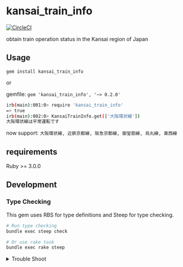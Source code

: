 # kansai_train_info

[![CircleCI](https://dl.circleci.com/status-badge/img/gh/o8n/kansai_train_info/tree/master.svg?style=svg)](https://dl.circleci.com/status-badge/redirect/gh/o8n/kansai_train_info/tree/master)

obtain train operation status in the Kansai region of Japan

## Usage


`gem install kansai_train_info`

or

gemfile: `gem 'kansai_train_info', '~> 0.2.0'`


``` sh
irb(main):001:0> require 'kansai_train_info'
=> true
irb(main):002:0> KansaiTrainInfo.get(['大阪環状線'])
大阪環状線は平常運転です
```

now support: `大阪環状線, 近鉄京都線, 阪急京都線, 御堂筋線, 烏丸線, 東西線`

## requirements

Ruby >= 3.0.0

## Development

### Type Checking

This gem uses RBS for type definitions and Steep for type checking.

```sh
# Run type checking
bundle exec steep check

# Or use rake task
bundle exec rake steep
```


<details><summary>Trouble Shoot</summary>

### can't read gem

```sh
irb(main):001:0> require 'kansai_train_info'
Traceback (most recent call last):
        6: from /Users/name/.rbenv/versions/2.7.1/bin/irb:23:in `<main>'
        5: from /Users/name/.rbenv/versions/2.7.1/bin/irb:23:in `load'
        4: from /Users/name/.rbenv/versions/2.7.1/lib/ruby/gems/2.7.0/gems/irb-1.2.3/exe/irb:11:in `<top (required)>'
        3: from (irb):1
        2: from /Users/name/.rbenv/versions/2.7.1/lib/ruby/2.7.0/rubygems/core_ext/kernel_require.rb:92:in `require'
        1: from /Users/name/.rbenv/versions/2.7.1/lib/ruby/2.7.0/rubygems/core_ext/kernel_require.rb:92:in `require'
LoadError (cannot load such file -- KansaiTrainInfo)
```

then excute

```txt
irb(main):002:0> $:
irb(main):003:0> $: << 'lib'
irb(main):012:0> require 'KansaiTrainInfo'
=> true
```

</details>
